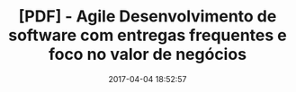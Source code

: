 ---
layout: post
title: "[PDF] - Agile Desenvolvimento de software com entregas frequentes e foco no valor de negócios"
date: 2017-04-04 18:52:57
image: /assets/img/
description:
server: "MediaFire"
status: true
size: "1.93 MB"
download_link: "http://linkshrink.net/7JpILO"
download_page_link: ""
original_link: "http://www.mediafire.com/file/qccxe7bi7lbcbyx/Agile_Desenvolvimento_de_software_com_entregas_frequentes_e_foco_no_valor_de_neg%E2%94%9C%E2%94%82cios.pdf"
---